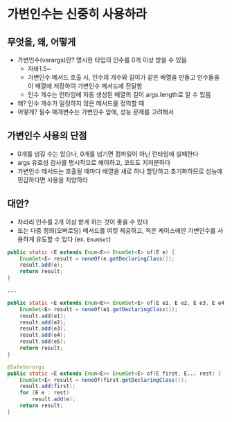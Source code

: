 # 가변인수는 신중히 사용하라

## 무엇을, 왜, 어떻게
- 가변인수(varargs)란? 명시한 타입의 인수를 0개 이상 받을 수 있음
    * 자바1.5~
    * 가변인수 메서드 호출 시, 인수의 개수와 길이가 같은 배열을 만들고 인수들을 이 배열에 저장하여 가변인수 메서드에 전달함
    * 인수 개수는 런타임에 자동 생성된 배열의 길이 args.length로 알 수 있음
- 왜? 인수 개수가 일정하지 않은 메서드를 정의할 때
- 어떻게? 필수 매개변수는 가변인수 앞에, 성능 문제를 고려해서


## 가변인수 사용의 단점
- 0개를 넘길 수는 있으나, 0개를 넘기면 컴파일이 아닌 런타임에 실패한다
- args 유효성 검사를 명시적으로 해야하고, 코드도 지저분하다
- 가변인수 메서드는 호출될 때마다 배열을 새로 하나 할당하고 초기화하므로 성능에 민감하다면 사용을 지양하라


## 대안?
- 차라리 인수를 2개 이상 받게 하는 것이 좋을 수 있다
- 또는 다중 정의(오버로딩) 메서드를 여럿 제공하고, 적은 케이스에만 가변인수를 사용하게 유도할 수 있다 (ex. `EnumSet`)
```java
public static <E extends Enum<E>> EnumSet<E> of(E e) {
    EnumSet<E> result = noneOf(e.getDeclaringClass());
    result.add(e);
    return result;
}

...

public static <E extends Enum<E>> EnumSet<E> of(E e1, E e2, E e3, E e4, E e5) {
    EnumSet<E> result = noneOf(e1.getDeclaringClass());
    result.add(e1);
    result.add(e2);
    result.add(e3);
    result.add(e4);
    result.add(e5);
    return result;
}

@SafeVarargs
public static <E extends Enum<E>> EnumSet<E> of(E first, E... rest) {
    EnumSet<E> result = noneOf(first.getDeclaringClass());
    result.add(first);
    for (E e : rest)
        result.add(e);
    return result;
}
```